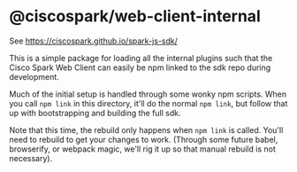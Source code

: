# @ciscospark/web-client-internal

See https://ciscospark.github.io/spark-js-sdk/

This is a simple package for loading all the internal plugins such that the Cisco Spark Web Client can easily be npm linked to the sdk repo during development.

Much of the initial setup is handled through some wonky npm scripts. When you call `npm link` in this directory, it'll do the normal `npm link`, but follow that up with bootstrapping and building the full sdk.

Note that this time, the rebuild only happens when `npm link` is called. You'll need to rebuild to get your changes to work. (Through some future babel, browserify, or webpack magic, we'll rig it up so that manual rebuild is not necessary).
